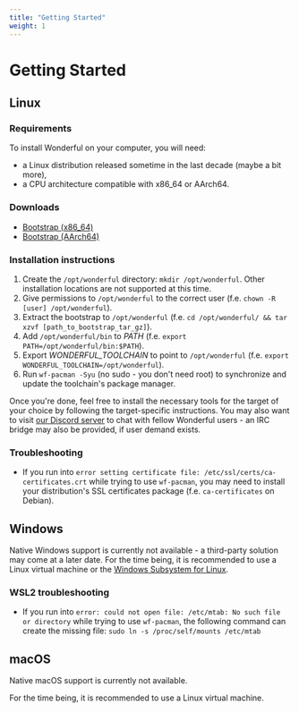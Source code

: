 ```yaml
---
title: "Getting Started"
weight: 1
---
```


# Getting Started

## Linux

### Requirements

To install Wonderful on your computer, you will need:

* a Linux distribution released sometime in the last decade (maybe a bit more),
* a CPU architecture compatible with x86_64 or AArch64.

### Downloads

 * [Bootstrap (x86_64)](/bootstrap/wf-bootstrap-x86_64.tar.gz)
 * [Bootstrap (AArch64)](/bootstrap/wf-bootstrap-aarch64.tar.gz)

### Installation instructions

1. Create the `/opt/wonderful` directory: `mkdir /opt/wonderful`. Other installation locations are not supported at this time.
2. Give permissions to `/opt/wonderful` to the correct user (f.e. `chown -R [user] /opt/wonderful`).
3. Extract the bootstrap to `/opt/wonderful` (f.e. `cd /opt/wonderful/ && tar xzvf [path_to_bootstrap_tar_gz]`).
4. Add `/opt/wonderful/bin` to *PATH* (f.e. `export PATH=/opt/wonderful/bin:$PATH`).
5. Export *WONDERFUL_TOOLCHAIN* to point to `/opt/wonderful` (f.e. `export WONDERFUL_TOOLCHAIN=/opt/wonderful`).
6. Run `wf-pacman -Syu` (no sudo - you don't need root) to synchronize and update the toolchain's package manager.

Once you're done, feel free to install the necessary tools for the target of your choice by following the target-specific instructions.
You may also want to visit [our Discord server](https://discord.gg/CR7MCZNurp) to chat with fellow Wonderful users - an IRC bridge may also be provided, if user demand exists.

<!--    * [Bootstrap (ARMv6)](/bootstrap/wf-bootstrap-arm32v6.tar.gz) -->

### Troubleshooting

* If you run into `error setting certificate file: /etc/ssl/certs/ca-certificates.crt` while trying to use `wf-pacman`, you may need to install your distribution's SSL certificates package (f.e. `ca-certificates` on Debian).

## Windows

Native Windows support is currently not available - a third-party solution may come at a later date. For the time being, it is recommended to use a Linux virtual machine or the [Windows Subsystem for Linux](https://learn.microsoft.com/en-us/windows/wsl/install).

### WSL2 troubleshooting

* If you run into `error: could not open file: /etc/mtab: No such file or directory` while trying to use `wf-pacman`, the following command can create the missing file: `sudo ln -s /proc/self/mounts /etc/mtab`

## macOS

Native macOS support is currently not available.

For the time being, it is recommended to use a Linux virtual machine.
